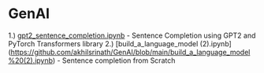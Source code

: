 # GenAI

1.) [gpt2_sentence_completion.ipynb](https://github.com/akhilsrinath/GenAI/blob/main/gpt2_sentence_completion.ipynb) - Sentence Completion using GPT2 and PyTorch Transformers library
2.) [build_a_language_model (2).ipynb] (https://github.com/akhilsrinath/GenAI/blob/main/build_a_language_model%20(2).ipynb) - Sentence completion from Scratch

